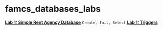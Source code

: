 # famcs_databases_labs

[**Lab 1: Simple Rent Agency Database**](https://github.com/vetasavitskaya/famcs_databases_labs/tree/main/famcs_databases_lab_01) `Create, Init, Select`
[**Lab 1: Triggers**](https://github.com/vetasavitskaya/famcs_databases_labs/tree/main/famcs_databases_control_lab_01)
